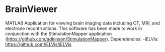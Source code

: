 # BrainViewer
 MATLAB Application for viewing brain imaging data including CT, MRI, and electrode recontructions. This software has been made to work in conjunction with the StimulationMapper application (https://github.com/adkinson/StimulationMapper). 
Dependencies: 
 -iELVis: https://github.com/iELVis/iELVis
